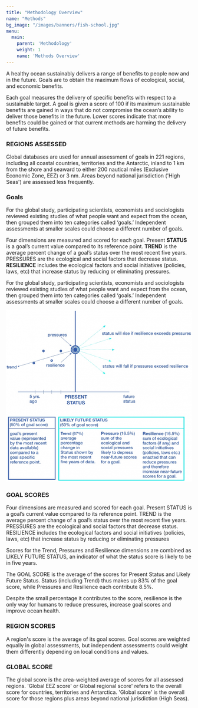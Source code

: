 ```yaml
---
title: "Methodology Overview"
name: "Methods"
bg_image: "/images/banners/fish-school.jpg"
menu:
  main:
    parent: 'Methodology'
    weight: 1
    name: 'Methods Overview'
---
```


A healthy ocean sustainably delivers a range of benefits to people now and in the future.
Goals are to obtain the maximum flows of ecological, social, and economic benefits.  

Each goal measures the delivery of specific benefits with respect to a sustainable target. A goal is given a score of 100 if its maximum sustainable benefits are gained in ways that do not compromise the ocean’s ability to deliver those benefits in the future.  Lower scores indicate that more benefits could be gained or that current methods are harming the delivery of future benefits.

### REGIONS ASSESSED

Global databases are used for annual assessment of goals in 221 regions, including all coastal countries, territories and the Antarctic, inland to 1 km from the shore and seaward to either 200 nautical miles (Exclusive Economic Zone, EEZ) or 3 nm.  Areas beyond national jurisdiction ('High Seas') are assessed less frequently.

### Goals

For the global study, participating scientists, economists and sociologists reviewed existing studies of what people want and expect from the ocean, then grouped them into ten categories called ‘goals.’  Independent assessments at smaller scales could choose a different number of goals.

Four dimensions are measured and scored for each goal. Present **STATUS** is a goal’s current value compared to its reference point. **TREND** is the average percent change of a goal’s status over the most recent five years. PRESSURES are the ecological and social factors that decrease status. **RESILIENCE** includes the ecological factors and social initiatives (policies, laws, etc) that increase status by reducing or eliminating pressures.  

For the global study, participating scientists, economists and sociologists reviewed existing studies of what people want and expect from the ocean, then grouped them into ten categories called ‘goals.’  Independent assessments at smaller scales could choose a different number of goals.

![Infographic](/images/infographs/methodology-chart.jpg)

### GOAL SCORES
Four dimensions are measured and scored for each goal. Present STATUS is a goal’s current value compared to its reference point. TREND is the average percent change of a goal’s status over the most recent five years. PRESSURES are the ecological and social factors that decrease status. RESILIENCE includes the ecological factors and social initiatives (policies, laws, etc) that increase status by reducing or eliminating pressures

Scores for the Trend, Pressures and Resilience dimensions are combined as LIKELY FUTURE STATUS, an indicator of what the status score is likely to be in five years.  

The GOAL SCORE is the average of the scores for Present Status and Likely Future Status. Status (including Trend) thus makes up 83% of the goal score, while Pressures and Resilience each contribute 8.5%.  

Despite the small percentage it contributes to the score, resilience is the only way for humans to reduce pressures, increase goal scores and improve ocean health.  

### REGION SCORES
A region's score is the average of its goal scores. Goal scores are weighted equally in global assessments, but independent assessments could weight them differently depending on local conditions and values.   

### GLOBAL SCORE
The global score is the area-weighted average of scores for all assessed regions.  'Global EEZ score' or Global regional score' refers to the overall score for countries, territories and Antarctica.  'Global score' is the overall score for those regions plus areas beyond national jurisdiction (High Seas).  


